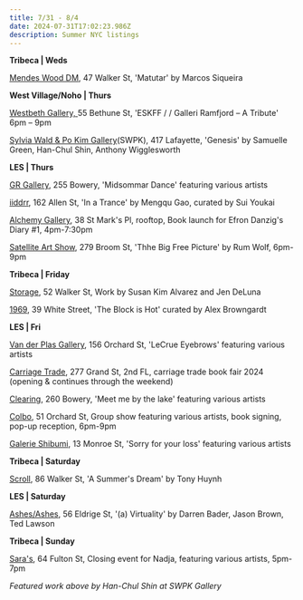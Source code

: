 ```yaml
---
title: 7/31 - 8/4
date: 2024-07-31T17:02:23.986Z
description: Summer NYC listings
---
```

**T﻿ribeca | Weds**

[Mendes Wood DM](https://mendeswooddm.com/en/exhibitions), 47 Walker St, 'Matutar' by Marcos Siqueira  

**W﻿est Village/Noho | Thurs**

[Westbeth Gallery, ](https://westbeth.org/event/eskff-galerie-ramfjord-a-tribute/)55 Bethune St, 'ESKFF / / Galleri Ramfjord – A Tribute' 6pm – 9pm

[Sylvia Wald & Po Kim Gallery](https://swpk.org/genesis/)﻿(S﻿WPK), 417 Lafayette, 'Genesis' by Samuelle Green, Han-Chul Shin, Anthony Wigglesworth

**L﻿ES | Thurs**

[GR Gallery](https://www.gr-gallery.com/exhibitions/midsommar-dance/), 255 Bowery, 'Midsommar Dance' featuring various artists

[iiddrr](https://iidrr.com/), 162 Allen St, 'In a Trance' by Mengqu Gao, curated by Sui Youkai

[Alchemy Gallery](https://www.instagram.com/alcehmy.gallery), 38 St Mark's Pl, rooftop, Book launch for Efron Danzig's Diary #1, 4pm-7:30pm

[Satellite Art Show](https://www.instagram.com/satelliteartshow), 279 Broom St, 'Thhe Big Free Picture' by Rum Wolf, 6pm-9pm

**T﻿ribeca | Friday**

[Storage](https://www.storageartgallery.com/), 52 Walker St, Work by Susan Kim Alvarez and Jen DeLuna

[1969](http://www.1969gallery.com/upcoming), 39 White Street, 'The Block is Hot' curated by Alex Browngardt

**L﻿ES | Fri**

[Van der Plas Gallery](https://www.vanderplasgallery.com/), 156 Orchard St, 'LeCrue Eyebrows' featuring various artists

[Carriage Trade](https://carriagetrade.org/), 277 Grand St, 2nd FL, carriage trade book fair 2024 (opening & continues through the weekend)

[Clearing](https://www.c-l-e-a-r-i-n-g.com/), 260 Bowery, 'Meet me by the lake' featuring various artists

[Colbo](https://www.instagram.com/colbo.nyc), 51 Orchard St, Group show featuring various artists, book signing, pop-up reception, 6pm-9pm

[Galerie Shibumi](https://www.instagram.com/galerie.shibumi), 13 Monroe St, 'Sorry for your loss' featuring various artists

**T﻿ribeca | Saturday**

[Scroll](https://www.instagram.com/scroll.nyc), 86 Walker St, 'A Summer's Dream' by Tony Huynh

**L﻿ES | Saturday**

[Ashes/Ashes](https://www.instagram.com/ashesonashes), 56 Eldrige St, '(a) Virtuality' by Darren Bader, Jason Brown, Ted Lawson

**T﻿ribeca | Sunday**

[Sara's](https://saras.world/), 64 Fulton St, Closing event for Nadja, featuring various artists, 5pm-7pm

*F﻿eatured work above by Han-Chul Shin at SWPK Gallery*